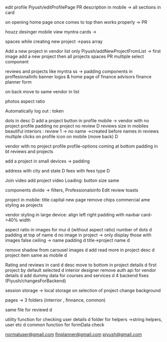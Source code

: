 edit profile  Piyush/editProfilePage PR
description in mobile ->  all sections in card

on opening home page once comes to top then works properly -> PR


houzz desinger mobile view
myntra cards -> 

spaces while creating new project ->pass array

Add a new project in vendor list only  Piyush/addNewProjectFromList -> first image add a new project then all projects
spaces PR multiple select component

reviews and projects like myntra ss -> padding
components in proffesionalInfo
banner logos & home page of finance advisors
finance planner form

on back move to same vendor in list


photos aspect ratio





Automatically log out : token



dots in desc D
add a project button in profile mobile  -> vendor with no project profile
padding no project no review  D
reviews size in mobiles 
beautiful interiors : review 1 -> no name  ->created before names in reviews
multiple clicks on profile icon on mobile (move back) D

vendor with no project profile
profile-options coming at bottom
padding in bt reviews and projects


add a project in small devices  -> padding 



address with city and state D
fees with fees type D


Join video
add project video
Loading: button size same


components divide -> filters, Professionalsinfo
Edit review 
toasts







project in mobile:
title capital 
new page 
remove chips
commercial ame styling as projects


vendor styling in large device:
align left right padding with navbar
card->40% width

aspect ratio in images for mui d (without aspect ratio)
number of dots d
padding at top of name d
no image in project -> only display those with images
false ceiling -> name padding d
title->project name d


remove shadow from carousel images d
add read more in project desc d
project item same as mobile d


Rating and reviews in card d
desc move to bottom in project details d
first project by default selected d
interior designer remove auth api for vendor details d
add dummy data for courses and services d
4 backend fixes (Piyush/changesForBackend)


session storage -> local storage
on selection of project change background

pages -> 3 folders (interrior , finnance, common)

same file for reviewd d

utility function for checking user details d
folder for helpers ->string helpers, user etc d
common function for formData check


normaluser@gmail.com
finplanner@gmail.com
piyush@gmail.com
